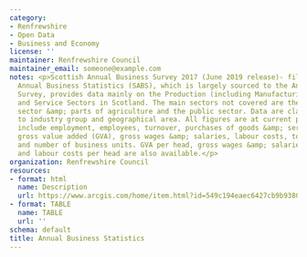 ```yaml
---
category:
- Renfrewshire
- Open Data
- Business and Economy
license: ''
maintainer: Renfrewshire Council
maintainer_email: someone@example.com
notes: <p>Scottish Annual Business Survey 2017 (June 2019 release)- filtered for Renfrewshire.Scottish
  Annual Business Statistics (SABS), which is largely sourced to the Annual Business
  Survey, provides data mainly on the Production (including Manufacturing), Construction
  and Service Sectors in Scotland. The main sectors not covered are the financial
  sector &amp; parts of agriculture and the public sector. Data are classified according
  to industry group and geographical area. All figures are at current prices.Variables
  include employment, employees, turnover, purchases of goods &amp; services, approximate
  gross value added (GVA), gross wages &amp; salaries, labour costs, total output
  and number of business units. GVA per head, gross wages &amp; salaries per head
  and labour costs per head are also available.</p>
organization: Renfrewshire Council
resources:
- format: html
  name: Description
  url: https://www.arcgis.com/home/item.html?id=549c194eaec6427cb9b93808d7a2afda
- format: TABLE
  name: TABLE
  url: ''
schema: default
title: Annual Business Statistics
---
```

